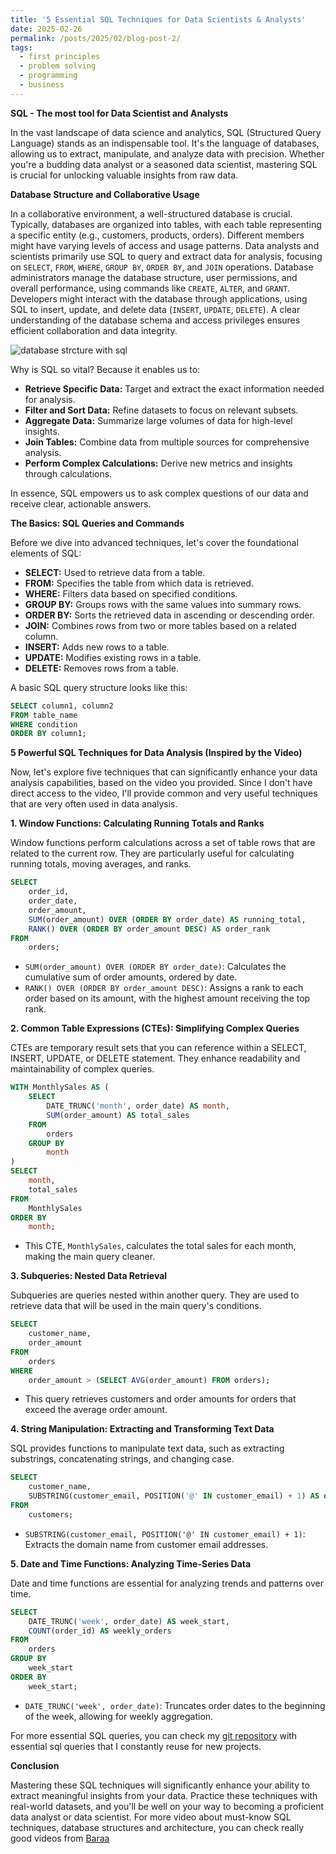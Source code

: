 ```yaml
---
title: '5 Essential SQL Techniques for Data Scientists & Analysts'
date: 2025-02-26
permalink: /posts/2025/02/blog-post-2/
tags:
  - first principles
  - problem solving
  - programming
  - business
---
```


**SQL - The most tool for Data Scientist and Analysts**

In the vast landscape of data science and analytics, SQL (Structured Query Language) stands as an indispensable tool. It's the language of databases, allowing us to extract, manipulate, and analyze data with precision. Whether you're a budding data analyst or a seasoned data scientist, mastering SQL is crucial for unlocking valuable insights from raw data.

**Database Structure and Collaborative Usage**

In a collaborative environment, a well-structured database is crucial. Typically, databases are organized into tables, with each table representing a specific entity (e.g., customers, products, orders). Different members might have varying levels of access and usage patterns. Data analysts and scientists primarily use SQL to query and extract data for analysis, focusing on `SELECT`, `FROM`, `WHERE`, `GROUP BY`, `ORDER BY`, and `JOIN` operations. Database administrators manage the database structure, user permissions, and overall performance, using commands like `CREATE`, `ALTER`, and `GRANT`. Developers might interact with the database through applications, using SQL to insert, update, and delete data (`INSERT`, `UPDATE`, `DELETE`). A clear understanding of the database schema and access privileges ensures efficient collaboration and data integrity.

![database strcture with sql](https://github.com/user-attachments/assets/49e600e5-9c94-4ab5-a4a7-1542bd51ff8c)

Why is SQL so vital? Because it enables us to:

* **Retrieve Specific Data:** Target and extract the exact information needed for analysis.
* **Filter and Sort Data:** Refine datasets to focus on relevant subsets.
* **Aggregate Data:** Summarize large volumes of data for high-level insights.
* **Join Tables:** Combine data from multiple sources for comprehensive analysis.
* **Perform Complex Calculations:** Derive new metrics and insights through calculations.

In essence, SQL empowers us to ask complex questions of our data and receive clear, actionable answers.

**The Basics: SQL Queries and Commands**

Before we dive into advanced techniques, let's cover the foundational elements of SQL:

* **SELECT:** Used to retrieve data from a table.
* **FROM:** Specifies the table from which data is retrieved.
* **WHERE:** Filters data based on specified conditions.
* **GROUP BY:** Groups rows with the same values into summary rows.
* **ORDER BY:** Sorts the retrieved data in ascending or descending order.
* **JOIN:** Combines rows from two or more tables based on a related column.
* **INSERT:** Adds new rows to a table.
* **UPDATE:** Modifies existing rows in a table.
* **DELETE:** Removes rows from a table.

A basic SQL query structure looks like this:

```sql
SELECT column1, column2
FROM table_name
WHERE condition
ORDER BY column1;
```

**5 Powerful SQL Techniques for Data Analysis (Inspired by the Video)**

Now, let's explore five techniques that can significantly enhance your data analysis capabilities, based on the video you provided. Since I don't have direct access to the video, I'll provide common and very useful techniques that are very often used in data analysis.

**1. Window Functions: Calculating Running Totals and Ranks**

Window functions perform calculations across a set of table rows that are related to the current row. They are particularly useful for calculating running totals, moving averages, and ranks.

```sql
SELECT
    order_id,
    order_date,
    order_amount,
    SUM(order_amount) OVER (ORDER BY order_date) AS running_total,
    RANK() OVER (ORDER BY order_amount DESC) AS order_rank
FROM
    orders;
```

* `SUM(order_amount) OVER (ORDER BY order_date)`: Calculates the cumulative sum of order amounts, ordered by date.
* `RANK() OVER (ORDER BY order_amount DESC)`: Assigns a rank to each order based on its amount, with the highest amount receiving the top rank.

**2. Common Table Expressions (CTEs): Simplifying Complex Queries**

CTEs are temporary result sets that you can reference within a SELECT, INSERT, UPDATE, or DELETE statement. They enhance readability and maintainability of complex queries.

```sql
WITH MonthlySales AS (
    SELECT
        DATE_TRUNC('month', order_date) AS month,
        SUM(order_amount) AS total_sales
    FROM
        orders
    GROUP BY
        month
)
SELECT
    month,
    total_sales
FROM
    MonthlySales
ORDER BY
    month;
```

* This CTE, `MonthlySales`, calculates the total sales for each month, making the main query cleaner.

**3. Subqueries: Nested Data Retrieval**

Subqueries are queries nested within another query. They are used to retrieve data that will be used in the main query's conditions.

```sql
SELECT
    customer_name,
    order_amount
FROM
    orders
WHERE
    order_amount > (SELECT AVG(order_amount) FROM orders);
```

* This query retrieves customers and order amounts for orders that exceed the average order amount.

**4. String Manipulation: Extracting and Transforming Text Data**

SQL provides functions to manipulate text data, such as extracting substrings, concatenating strings, and changing case.

```sql
SELECT
    customer_name,
    SUBSTRING(customer_email, POSITION('@' IN customer_email) + 1) AS domain
FROM
    customers;
```

* `SUBSTRING(customer_email, POSITION('@' IN customer_email) + 1)`: Extracts the domain name from customer email addresses.

**5. Date and Time Functions: Analyzing Time-Series Data**

Date and time functions are essential for analyzing trends and patterns over time.

```sql
SELECT
    DATE_TRUNC('week', order_date) AS week_start,
    COUNT(order_id) AS weekly_orders
FROM
    orders
GROUP BY
    week_start
ORDER BY
    week_start;
```

* `DATE_TRUNC('week', order_date)`: Truncates order dates to the beginning of the week, allowing for weekly aggregation.

For more essential SQL queries, you can check my [git repository](https://github.com/realivanivani/sql-queries) with essential sql queries that I constantly reuse for new projects.

**Conclusion**

Mastering these SQL techniques will significantly enhance your ability to extract meaningful insights from your data. Practice these techniques with real-world datasets, and you'll be well on your way to becoming a proficient data analyst or data scientist.
For more video about must-know SQL techniques, database structures and architecture, you can check really good videos from [Baraa](https://www.youtube.com/@DataWithBaraa) 
